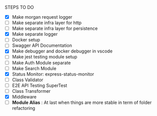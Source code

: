 STEPS TO DO

- [x] Make morgan request logger
- [ ] Make separate infra layer for http
- [ ] Make separate infra layer for persistence
- [x] Make separate logger
- [ ] Docker setup
- [ ] Swagger API Documentation
- [x] Make debugger and docker debugger in vscode
- [ ] Make jest testing module setup
- [ ] Make Auth Module separate
- [ ] Make Search Module
- [x] Status Monitor: express-status-monitor
- [ ] Class Validator
- [ ] E2E API Testing SuperTest
- [ ] Class Transformer
- [x] Middleware
- [ ] **Module Alias** : At last when things are more stable in term of folder refactoring
